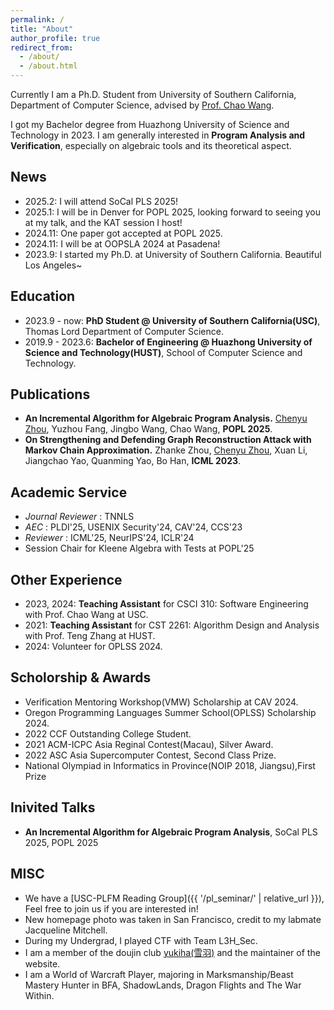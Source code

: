 ```yaml
---
permalink: /
title: "About"
author_profile: true
redirect_from: 
  - /about/
  - /about.html
---
```



Currently I am a Ph.D. Student from University of Southern California, Department of Computer Science, advised by [Prof. Chao Wang](https://sites.usc.edu/chaowang/).

I got my Bachelor degree from Huazhong University of Science and Technology in 2023. I am generally interested in **Program Analysis and Verification**, especially on algebraic tools and its theoretical aspect.

News
------
- 2025.2: I will attend SoCal PLS 2025!
- 2025.1: I will be in Denver for POPL 2025, looking forward to seeing you at my talk, and the KAT session I host!
- 2024.11: One paper got accepted at POPL 2025.
- 2024.11: I will be at OOPSLA 2024 at Pasadena!
- 2023.9:  I started my Ph.D. at University of Southern California. Beautiful Los Angeles~

Education
------
- 2023.9 - now: **PhD Student @ University of Southern California(USC)**, Thomas Lord Department of Computer Science.
- 2019.9 - 2023.6: **Bachelor of Engineering @ Huazhong University of Science and Technology(HUST)**, School of Computer Science and Technology.

Publications
------
- **An Incremental Algorithm for Algebraic Program Analysis.** <u>Chenyu Zhou</u>, Yuzhou Fang, Jingbo Wang, Chao Wang, **POPL 2025**.
- **On Strengthening and Defending Graph Reconstruction Attack with Markov Chain Approximation.** Zhanke Zhou, <u>Chenyu Zhou</u>, Xuan Li, Jiangchao Yao, Quanming Yao, Bo Han, **ICML 2023**.

Academic Service
------
- *Journal Reviewer* : TNNLS
- *AEC* : PLDI'25, USENIX Security'24, CAV'24, CCS'23
- *Reviewer* : ICML'25, NeurIPS'24, ICLR'24
- Session Chair for Kleene Algebra with Tests at POPL'25


Other Experience
------
- 2023, 2024: **Teaching Assistant** for CSCI 310: Software Engineering with Prof. Chao Wang at USC.
- 2021: **Teaching Assistant** for CST 2261: Algorithm Design and Analysis with Prof. Teng Zhang at HUST.
- 2024: Volunteer for OPLSS 2024.

Scholorship & Awards
------
- Verification Mentoring Workshop(VMW) Scholarship at CAV 2024.
- Oregon Programming Languages Summer School(OPLSS) Scholarship 2024.
- 2022 CCF Outstanding College Student.
- 2021 ACM-ICPC Asia Reginal Contest(Macau), Silver Award.
- 2022 ASC Asia Supercomputer Contest, Second Class Prize.
- National Olympiad in Informatics in Province(NOIP 2018, Jiangsu),First Prize

Inivited Talks
-----
- **An Incremental Algorithm for Algebraic Program Analysis**, SoCal PLS 2025, POPL 2025

MISC
------
- We have a [USC-PLFM Reading Group]({{ '/pl_seminar/' | relative_url }}), Feel free to join us if you are interested in!
- New homepage photo was taken in San Francisco, credit to my labmate Jacqueline Mitchell.
- During my Undergrad, I played CTF with Team L3H_Sec.
- I am a member of the doujin club [yukiha(雪羽)](https://yukiha.org) and the maintainer of the website.
- I am a World of Warcraft Player, majoring in Marksmanship/Beast Mastery Hunter in BFA, ShadowLands, Dragon Flights and The War Within.

